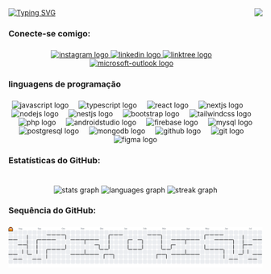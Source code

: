 <a href="https://linktr.ee/winiciusneves">
<img src="https://readme-typing-svg.demolab.com?font=Fira+Code&weight=1000&pause=1000&color=FFFFFF&center=true&vCenter=true&multiline=true&random=false&width=1000&height=65&lines=Winicius+Neves;majoring+in+computer+science" alt="Typing SVG" /></a>

<img align="right" height="200" src="https://media.tenor.com/PBcGjKppnacAAAAd/pixel-art.gif"  />

###

<h3 align="left">Conecte-se comigo:</h3>

###

<div align="center">
  <a href="https://www.instagram.com/winicius_neves/" target="_blank">
    <img src="https://raw.githubusercontent.com/maurodesouza/profile-readme-generator/master/src/assets/icons/social/instagram/default.svg" width="52" height="40" alt="instagram logo"  />
  </a>
  <a href="https://www.linkedin.com/in/winicius-neves/" target="_blank">
    <img src="https://raw.githubusercontent.com/maurodesouza/profile-readme-generator/master/src/assets/icons/social/linkedin/default.svg" width="52" height="40" alt="linkedin logo"  />
  </a>
  <a href="https://linktr.ee/winiciusneves" target="_blank">
    <img src="https://raw.githubusercontent.com/maurodesouza/profile-readme-generator/master/src/assets/icons/social/linktree/default.svg" width="52" height="40" alt="linktree logo"  />
  </a>
  <a href="mailto:winiciusneves2004@hotmail.com" target="_blank">
    <img src="https://raw.githubusercontent.com/maurodesouza/profile-readme-generator/master/src/assets/icons/social/microsoft-outlook/default.svg" width="52" height="40" alt="microsoft-outlook logo"  />
  </a>
</div>

###

<h3 align="left">linguagens de programação</h3>

###

<div align="center">
  <img src="https://skillicons.dev/icons?i=js" height="40" alt="javascript logo"  />
  <img width="12" />
  <img src="https://skillicons.dev/icons?i=ts" height="40" alt="typescript logo"  />
  <img width="12" />
  <img src="https://skillicons.dev/icons?i=react" height="40" alt="react logo"  />
  <img width="12" />
  <img src="https://skillicons.dev/icons?i=nextjs" height="40" alt="nextjs logo"  />
  <img width="12" />
  <img src="https://skillicons.dev/icons?i=nodejs" height="40" alt="nodejs logo"  />
  <img width="12" />
  <img src="https://skillicons.dev/icons?i=nestjs" height="40" alt="nestjs logo"  />
  <img width="12" />
  <img src="https://skillicons.dev/icons?i=bootstrap" height="40" alt="bootstrap logo"  />
  <img width="12" />
  <img src="https://skillicons.dev/icons?i=tailwind" height="40" alt="tailwindcss logo"  />
  <img width="12" />
  <img src="https://skillicons.dev/icons?i=php" height="40" alt="php logo"  />
  <img width="12" />
  <img src="https://skillicons.dev/icons?i=androidstudio" height="40" alt="androidstudio logo"  />
  <img width="12" />
  <img src="https://skillicons.dev/icons?i=firebase" height="40" alt="firebase logo"  />
  <img width="12" />
  <img src="https://skillicons.dev/icons?i=mysql" height="40" alt="mysql logo"  />
  <img width="12" />
  <img src="https://skillicons.dev/icons?i=postgres" height="40" alt="postgresql logo"  />
  <img width="12" />
  <img src="https://skillicons.dev/icons?i=mongodb" height="40" alt="mongodb logo"  />
  <img width="12" />
  <img src="https://skillicons.dev/icons?i=github" height="40" alt="github logo"  />
  <img width="12" />
  <img src="https://skillicons.dev/icons?i=git" height="40" alt="git logo"  />
  <img width="12" />
  <img src="https://skillicons.dev/icons?i=figma" height="40" alt="figma logo"  />
</div>

###

<h3 align="left">Estatísticas do GitHub:</h3>

###

<br clear="both">

<div align="center">
  <img src="https://github-readme-stats.vercel.app/api?username=winiciusneves&hide_title=false&hide_rank=false&show_icons=true&include_all_commits=true&count_private=true&disable_animations=false&theme=dark&locale=en&hide_border=false&order=1" height="150" alt="stats graph"  />
  <img src="https://github-readme-stats.vercel.app/api/top-langs?username=winiciusneves&locale=en&hide_title=false&layout=compact&card_width=800&langs_count=500&theme=dark&hide_border=false&order=2&custom_title=Top%20Languages%20from%20User" height="150" alt="languages graph"  />
  <img src="https://streak-stats.demolab.com?user=winiciusneves&locale=en&mode=daily&theme=dark&hide_border=false&border_radius=5&order=3" height="150" alt="streak graph"  />
</div>

###

<h3 align="left">Sequência do GitHub:</h3>

###

<picture>
  <source media="(prefers-color-scheme: dark)" srcset="https://raw.githubusercontent.com/winiciusneves/winiciusneves/output/pacman-contribution-graph-dark.svg">
  <source media="(prefers-color-scheme: light)" srcset="https://raw.githubusercontent.com/winiciusneves/winiciusneves/output/pacman-contribution-graph.svg">
  <img alt="pacman contribution graph" src="https://raw.githubusercontent.com/winiciusneves/winiciusneves/output/pacman-contribution-graph.svg">
</picture>

###

